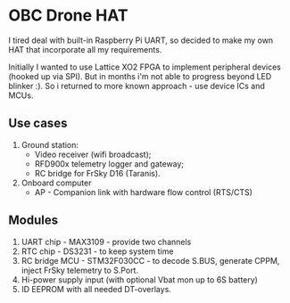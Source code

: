 OBC Drone HAT
=============

I tired deal with built-in Raspberry Pi UART,
so decided to make my own HAT that incorporate all my requirements.

Initially I wanted to use Lattice XO2 FPGA to implement peripheral devices (hooked up via SPI).
But in months i'm not able to progress beyond LED blinker :).
So i returned to more known approach - use device ICs and MCUs.


Use cases
---------

1. Ground station:
   * Video receiver (wifi broadcast);
   * RFD900x telemetry logger and gateway;
   * RC bridge for FrSky D16 (Taranis).
2. Onboard computer
   * AP - Companion link with hardware flow control (RTS/CTS)


Modules
-------

1. UART chip - MAX3109 - provide two channels
2. RTC chip - DS3231 - to keep system time
3. RC bridge MCU - STM32F030CC - to decode S.BUS, generate CPPM, inject FrSky telemetry to S.Port.
4. Hi-power supply input (with optional Vbat mon up to 6S battery)
5. ID EEPROM with all needed DT-overlays.
